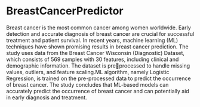 # BreastCancerPredictor
Breast cancer is the most common cancer among women worldwide. Early detection and accurate  diagnosis of breast cancer are crucial for successful treatment and patient survival. In recent years,  machine learning (ML) techniques have shown promising results in breast cancer prediction. The study uses data from the Breast Cancer Wisconsin (Diagnostic) Dataset, which consists of 569 
samples with 30 features, including clinical and demographic information. The dataset is preprocessed to handle missing values, outliers, and feature scaling.ML algorithm, namely Logistic 
Regression, is trained on the pre-processed data to predict the occurrence of breast cancer.
The study concludes that ML-based models can accurately predict the occurrence of breast cancer and 
can potentially aid in early diagnosis and treatment.
